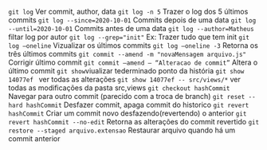`git log` Ver commit, author, data
`git log -n 5` Trazer o log dos 5 últimos commits
`git log --since=2020-10-01` Commits depois de uma data
`git log --until=2020-10-01` Commits antes de uma data
`git log --author=Matheus` filtar log por autor
`git log --grep="init"` Ex: Trazer tudo que tem init
`git log –oneline` Vizualizar os últimos commits
`git log –oneline -3` Retorna os três últimos commits
`git commit --amend -m "novaMensagem arquivo.js" `Corrigir último commit
`git commit –amend – “Alteracao de commit”` Altera o último commit
`git show`viualizar tederminado ponto da história
`git show 14077ef ` ver todas as alterações
`git show 14077ef -- src/views/*` ver todas as modificações da pasta src,views
`git checkout hashCommit` Navegar para outro commit (parecido com a troca de branch)
`git reset --hard hashCommit` Desfazer commit, apaga commit do historico
`git revert hashCommit` Criar um commit novo desfazendo(revertendo) o anterior
`git revert hashCommit --no-edit` Retorna as alterações do commit revertido
`git restore --staged arquivo.extensao` Restaurar arquivo quando há um commit anterior